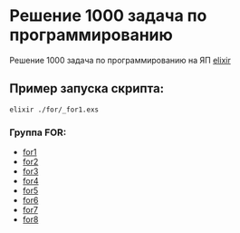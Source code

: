 # Решение 1000 задача по программированию

Решение 1000 задача по программированию на ЯП [elixir](https://elixir-lang.org/)

## Пример запуска скрипта:
```shell
elixir ./for/_for1.exs
```

### Группа FOR: 
* [for1](./for/_for1.exs)
* [for2](./for/_for2.exs)
* [for3](./for/_for3.exs)
* [for4](./for/_for4.exs)
* [for5](./for/_for5.exs)
* [for6](./for/_for6.exs)
* [for7](./for/_for7.exs)
* [for8](./for/_for8.exs)
